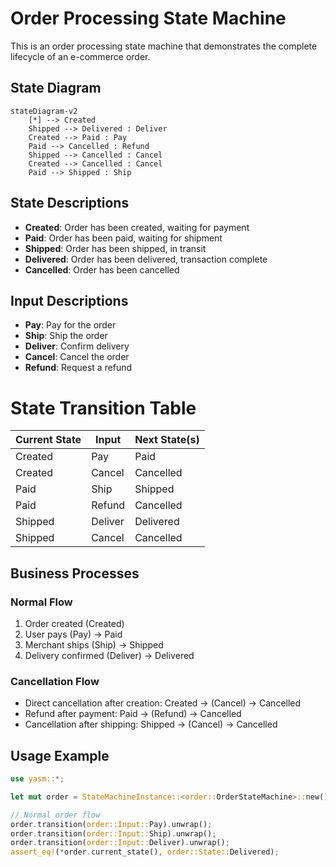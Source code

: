 # Order Processing State Machine

This is an order processing state machine that demonstrates the complete lifecycle of an e-commerce order.

## State Diagram

```mermaid
stateDiagram-v2
    [*] --> Created
    Shipped --> Delivered : Deliver
    Created --> Paid : Pay
    Paid --> Cancelled : Refund
    Shipped --> Cancelled : Cancel
    Created --> Cancelled : Cancel
    Paid --> Shipped : Ship
```

## State Descriptions

- **Created**: Order has been created, waiting for payment
- **Paid**: Order has been paid, waiting for shipment
- **Shipped**: Order has been shipped, in transit
- **Delivered**: Order has been delivered, transaction complete
- **Cancelled**: Order has been cancelled

## Input Descriptions

- **Pay**: Pay for the order
- **Ship**: Ship the order
- **Deliver**: Confirm delivery
- **Cancel**: Cancel the order
- **Refund**: Request a refund

# State Transition Table

| Current State | Input | Next State(s) |
|---------------|-------|---------------|
| Created | Pay | Paid |
| Created | Cancel | Cancelled |
| Paid | Ship | Shipped |
| Paid | Refund | Cancelled |
| Shipped | Deliver | Delivered |
| Shipped | Cancel | Cancelled |

## Business Processes

### Normal Flow
1. Order created (Created)
2. User pays (Pay) → Paid
3. Merchant ships (Ship) → Shipped
4. Delivery confirmed (Deliver) → Delivered

### Cancellation Flow
- Direct cancellation after creation: Created → (Cancel) → Cancelled
- Refund after payment: Paid → (Refund) → Cancelled
- Cancellation after shipping: Shipped → (Cancel) → Cancelled

## Usage Example

```rust
use yasm::*;

let mut order = StateMachineInstance::<order::OrderStateMachine>::new();

// Normal order flow
order.transition(order::Input::Pay).unwrap();
order.transition(order::Input::Ship).unwrap();
order.transition(order::Input::Deliver).unwrap();
assert_eq!(*order.current_state(), order::State::Delivered);
```
